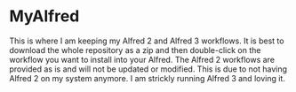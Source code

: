 # MyAlfred

This is where I am keeping my Alfred 2 and Alfred 3 workflows. It is best to download the whole repository as a zip and then double-click on the workflow you want to install into your Alfred. The Alfred 2 workflows are provided as is and will not be updated or modified. This is due to not having Alfred 2 on my system anymore. I am strickly running Alfred 3 and loving it.
